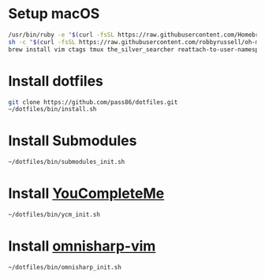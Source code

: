 # Setup macOS
```sh
/usr/bin/ruby -e "$(curl -fsSL https://raw.githubusercontent.com/Homebrew/install/master/install)"
sh -c "$(curl -fsSL https://raw.githubusercontent.com/robbyrussell/oh-my-zsh/master/tools/install.sh)"
brew install vim ctags tmux the_silver_searcher reattach-to-user-namespace libuv
```

# Install dotfiles
```sh
git clone https://github.com/pass86/dotfiles.git
~/dotfiles/bin/install.sh
```

# Install Submodules
```sh
~/dotfiles/bin/submodules_init.sh
```

# Install [YouCompleteMe](https://github.com/Valloric/YouCompleteMe)
```sh
~/dotfiles/bin/ycm_init.sh
```

# Install [omnisharp-vim](https://github.com/OmniSharp/omnisharp-vim)
```sh
~/dotfiles/bin/omnisharp_init.sh
```
